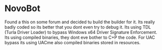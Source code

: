 # NovoBot
Found a this on some forum and decided tu build the builder for it.
Its really badly coded so its better that you dont even try to debug it.
Its using TDL (Turla Driver Loader) to bypass Windows x64 Driver Signature Enforcement. Its using compiled binaries, they dont eve bother to C+P the code.
For UAC bypass its using UACme also compiled binaries stored in resources.
